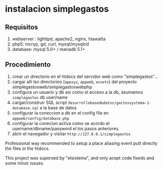 # instalacion simplegastos

## Requisitos

1. webserver : lighttpd, apache2, nginx, hiawatta
2. php5: mcryp, gd, curl, mysql/mysqlnd
3. database: mysql 5.0+ / mariadb 5.1+

## Procedimiento

1. crear un directorio en el htdocs del servidor web como "simplegastos"...
2. cargar alli lso directorios (`appsys`, `appweb`, `assets`) del proyecto simplegastosweb/simplegastoswebphp
3. configura un usuario y db asi como el acceso a la db, asumamos `simplegastos` db user/name
4. cargar/construir SQL script `desarrollobasededatos/gastossystema-1-database.sql` a la base de datos
5. configurar la coneccion a db en el config file en `appweb/config/database.php` 
6. configurar la conecion activa como se acordo el username/dbname/password el los pasos anteriores.
7. abrir el navegador y visitar `http://127.0.0.1/simplegastos`

Professional way recommended to setup a place aliasing event putt directly the files in the htdocs.

This project was supersed by "elsistema", and only acept code fixeds and some minor issues.

